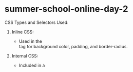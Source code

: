 # summer-school-online-day-2
CSS Types and Selectors Used:

1. Inline CSS:
   - Used in the <section> tag for background color, padding, and border-radius.

2. Internal CSS:
   - Included in a <style> tag within the <head> of index.html.
   - Styles applied to body, h1/h2 (group selector), .bio (class), and .contact p (descendant selector).

3. External CSS:
   - Linked via style.css and contains most of the styling.

Selectors Used:
- Element Selector: ul
- ID Selector: #profile-pic
- Class Selector: .bio
- Group Selector: h1, h2
- Descendant Selector: .contact a
- Attribute Selector: a[href]
